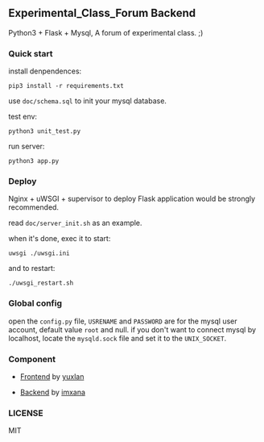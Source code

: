 ## Experimental_Class_Forum Backend

Python3 + Flask + Mysql, A forum of experimental class. ;)

### Quick start

install denpendences:

    pip3 install -r requirements.txt

use `doc/schema.sql` to init your mysql database.

test env:
    
    python3 unit_test.py

run server:

    python3 app.py

### Deploy

Nginx + uWSGI + supervisor to deploy Flask application would be strongly recommended.

read `doc/server_init.sh` as an example.

when it's done, exec it to start:

    uwsgi ./uwsgi.ini 

and to restart:

    ./uwsgi_restart.sh

### Global config

open the `config.py` file, `USRENAME` and `PASSWORD` are for the mysql user account, default value `root` and null. if you don't want to connect mysql by localhost, locate the `mysqld.sock` file and set it to the `UNIX_SOCKET`.

### Component

* [Frontend](https://github.com/yuxlan/forum) by [yuxlan](https://github.com/yuxlan) 

* [Backend](https://github.com/imxana/ec_forum) by [imxana](https://github.com/imxana)

### LICENSE

MIT

